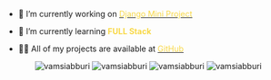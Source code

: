 - 🔭 I’m currently working on [<span style="color:#f8d847">Django Mini Project</span>](https://github.com/gokul2507/MiniProject)

- 🌱 I’m currently learning <span style="color:#f8d847">**FULL Stack**</span>

- 👨‍💻 All of my projects are available at [<span style="color:#f8d847">GitHub</span>](https://github.com/gokul2507?tab=repositories)

  </span>


<p align="center"><img src="https://github-readme-stats.vercel.app/api?username=vamsiabburi&show_icons=true&theme=radical" alt="vamsiabburi" /> 
<img  src="https://github-readme-stats.vercel.app/api/top-langs/?username=vamsiabburi&show_icons=true&locale=en&langs_count=3&theme=radical" alt="vamsiabburi" />
<img src="https://github-readme-streak-stats.herokuapp.com/?user=vamsiabburi&theme=radical" alt="vamsiabburi" />
<!-- <img  src="https://github-readme-stats.vercel.app/api/top-langs?username=gokul2507&show_icons=true&locale=en&layout=compact&theme=radical" alt="Gokul2507" /> -->
<img  src="https://activity-graph.herokuapp.com/graph?username=vamsiabburi&theme=react-dark" alt="vamsiabburi" /></p>
